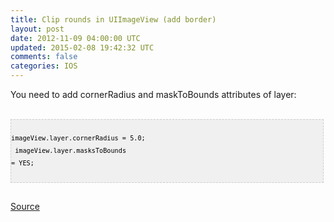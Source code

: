 ```yaml
---
title: Clip rounds in UIImageView (add border)
layout: post
date: 2012-11-09 04:00:00 UTC
updated: 2015-02-08 19:42:32 UTC
comments: false
categories: IOS
---
```

You need to add cornerRadius and maskToBounds attributes of layer:<br /><br /><pre style="background-image: URL(http://2.bp.blogspot.com/_z5ltvMQPaa8/SjJXr_U2YBI/AAAAAAAAAAM/46OqEP32CJ8/s320/codebg.gif); background: #f0f0f0; border: 1px dashed #CCCCCC; color: black; font-family: arial; font-size: 12px; height: auto; line-height: 20px; overflow: auto; padding: 0px; text-align: left; width: 99%;"><code style="color: black; word-wrap: normal;"> imageView.layer.cornerRadius = 5.0;  <br /> imageView.layer.masksToBounds = YES;  <br /></code></pre><br /><a href="http://stackoverflow.com/questions/419472/have-a-reloaddata-for-a-uitableview-animate-when-changing">Source</a>